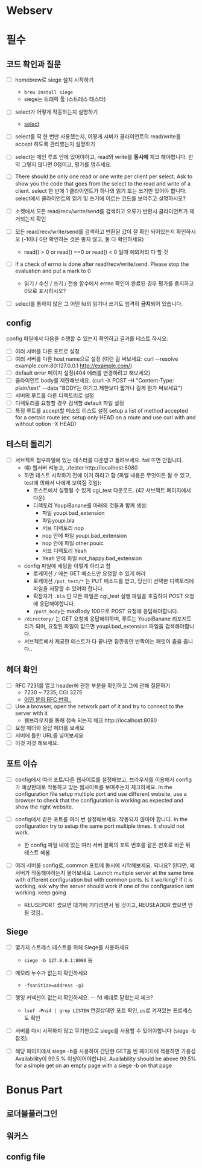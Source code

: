 # Webserv 

# 필수

## 코드 확인과 질문
- [ ]  homebrew로 siege 설치 시작하기
    - `brew install siege`
    - siege는 트래픽 툴 (스트레스 테스터)
    
- [ ] select가 어떻게 작동하는지 설명하기
    - [select](select.md) 
- [ ] select를 딱 한 번만 사용했는지, 어떻게 서버가 클라이언트의 read/write를 accept 하도록 관리했는지 설명하기
- [ ] select는 메인 루프 안에 있어야하고, read와 write를 **동시에** 체크 해야합니다. 만약 그렇지 않다면 0점이고, 평가를 멈추세요.
- [ ] There should be only one read or one write per client per select. Ask to show you the code that goes from the select to the read and write of a client. select 한 번에 1 클라이언트가 하나의 읽기 또는 쓰기만 있어야 합니다. select에서 클라이언트의 읽기 및 쓰기에 이르는 코드를 보여주고 설명하시오?
- [ ] 소켓에서 모든 read/recv/write/send를 검색하고 오류가 반환시 클라이언트가 제거되는지 확인
- [ ] 모든 read/recv/write/send를 검색하고 반환된 값이 잘 확인 되어있는지 확인하시오 (-1이나 0만 확인하는 것은 좋지 않고, 둘 다 확인하세요)
    - read() > 0 or read() ==0 or read() < 0 일때 예외처리 다 할 것
- [ ]  If a check of errno is done after read/recv/write/send. Please stop the evaluation and put a mark to 0
    - 읽기 / 수신 / 쓰기 / 전송 함수에서 errno 확인이 완료된 경우 평가를 중지하고 0으로 표시하시오?
- [ ]  select를 통하지 않은 그 어떤 fd의 읽기나 쓰기도 엄격히 **금지**되어 있습니다.

## config

config 파일에서 다음을 수행할 수 있는지 확인하고 결과를 테스트 하시오:

- [ ] 여러 서버를 다른 포트로 설정
- [ ] 여러 서버를 다른 host name으로 설정 (이런 걸 써보세요: curl --resolve example.com:80:127.0.0.1 http://example.com/)
- [ ] default error 페이지 설정(404 에러를 변경하려고 해보세요)
- [ ] 클라이언트 body를 제한해보세요. (curl -X POST -H "Content-Type: plain/text" --data "BODY는 여기고 제한보다 짧거나 길게 뭔가 써보세요")
- [ ] 서버의 루트를 다른 디렉토리로 설정
- [ ] 디렉토리를 요청할 경우 검색할 default 파일 설정    
- [ ] 특정 루트를 accept할 메소드 리스트 설정 setup a list of method accepted for a certain route (ex: setup only HEAD on a route and use curl with and without option -X HEAD)

## 테스터 돌리기

- [ ] 서브젝트 첨부파일에 있는 테스터를 다운받고 돌려보세요. fail 뜨면 안됩니다.
    - 예) 웹서버 켜놓고, ./tester http://localhost:8080
    - 하면 테스트 시작하기 전에 이거 하라고 함 (파일 내용은 무엇이든 될 수 있고, test에 의해서 나에게 보여질 것임):
        - 호스트에서 실행될 수 있게 cgi_test 다운로드. (42 서브젝트 페이지에서 다운)
        - 디렉토리 YoupiBanane를 아래의 것들과 함께 생성:
        	- 파일 youpi.bad_extension
	        - 파일youpi.bla
	        - 서브 디렉토리 nop
		    - nop 안에 파일 youpi.bad_extension
    		- nop 안에 파일 other.pouic
        	- 서브 디렉토리 Yeah
		    - Yeah 안에 파일 not_happy.bad_extension
	- config 파일에 세팅을 이렇게 하라고 함
	    - 로케이션 `/` 에는 GET 메소드만 요청할 수 있게 해라
        - 로케이션 `/put_test/*` 는 PUT 메소드를 받고, 당신이 선택한 디렉토리에 파일을 저장할 수 있어야 합니다.
        - 확장자가 `.bla` 인 모든 파일은 cgi_test 실행 파일을 호출하여 POST 요청에 응답해야합니다.
        - `/post_body`는 maxBody 100으로 POST 요청에 응답해야합니다.
	- `/directory/` 는 GET 요청에 응답해야하며, 루트는 YoupiBanane 리포지토리가 되며, 요청된 파일이 없으면 youpi.bad_extension 파일을 검색해야합니다.
    - 서브젝트에서 제공한 테스트가 다 끝나면 잠깐동안 반짝이는 패럿이 춤을 춥니다..

## 헤더 확인

- [ ] RFC 7231를 열고 header에 관한 부분을 확인하고 그에 관해 질문하기
    - 7230 ~ 7235, CGI 3275
    - [어떤 분의 RFC 번역..](https://giju.gitbook.io/rfc7231/5.request-header-fields)
- [ ]  Use a browser, open the network part of it and try to connect to the server with it
    - 웹브라우저를 통해 접속 되는지 체크 http://localhost:8080
- [ ] 요청 헤더와 응답 헤더를 보세요
- [ ] 서버에 틀린 URL를 넣어보세요
- [ ] 이것 저것 해보세요.

## 포트 이슈

- [ ] config에서 여러 포트/다른 웹사이트를 설정해보고, 브라우저를 이용해서 config가 예상한대로 작동하고 맞는 웹사이트를 보여주는지 체크하세요. In the configuration file setup multiple port and use different website, use a browser to check that the configuration is working as expected and show the right website. 

- [ ] config에서 같은 포트를 여러 번 설정해보세요. 작동되지 않아야 합니다. In the configuration try to setup the same port multiple times. It should not work.
    - 한 config 파일 내에 있는 여러 서버 블록의 포트 번호를 같은 번호로 바꾼 뒤 테스트 해봄.

- [ ] 여러 서버를 config로, common 포트에 동시에 시작해보세요. 되나요? 된다면, 왜 서버가 작동해야하는지 물어보세요. Launch multiple server at the same time with different configuration but with common ports. Is it working? If it is working, ask why the server should work if one of the configuration isnt working. keep going
    - REUSEPORT 썼으면 대기에 기다리면서 될 것이고,  REUSEADDR 썼으면 안될 것임..


## Siege

- [ ] 몇가지 스트레스 테스트를 위해 Siege를 사용하세요
    - `siege -b 127.0.0.1:8080` 등
- [ ] 메모리 누수가 없는지 확인하세요
    - `-fsanitize=address -g3`
- [ ] 행잉 커넥션이 없는지 확인하세요. -- fd 제대로 닫혔는지 체크?
    - `lsof -Pni4 | grep LISTEN` 연결상태인 포트 확인, `ps`로 켜져있는 프로세스도 확인
- [ ] 서버를 다시 시작하지 않고 무기한으로 siege를 사용할 수 있어야합니다 (siege -b 참조).
- [ ] 해당 페이지에서 siege -b를 사용하여 간단한 GET을 빈 페이지에 적용하면 가용성Availability이 99.5 % 이상이어야합니다. Availability should be above 99.5% for a simple get on an empty page with a siege -b on that page


# Bonus Part
## 로더블플러그인
## 워커스
## config file
